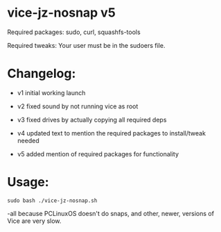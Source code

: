 # vice-jz-nosnap v5

Required packages: sudo, curl, squashfs-tools

Required tweaks: Your user must be in the sudoers file.

# Changelog:
- v1 initial working launch

- v2 fixed sound by not running vice as root

- v3 fixed drives by actually copying all required deps

- v4 updated text to mention the required packages to install/tweak needed

- v5 added mention of required packages for functionality


# Usage: 

```sudo bash ./vice-jz-nosnap.sh```

-all because PCLinuxOS doesn't do snaps, and other, newer, versions of Vice are very slow.
